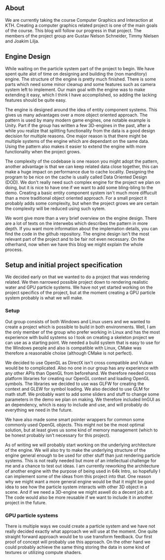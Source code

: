 ## About

We are currently taking the course Computer Graphics and Interaction
at KTH.  Creating a computer graphics related project is one of the
main goals of the course. This blog will follow our progress in that
project. The members of the project group are Gustav Nelson Schneider,
Timmy Nielsen and Joakim Lilja.

## Engine Design

While waiting on the particle system part of the project to begin. We
have spent quite alot of time on designing and building the (non
manditory) engine. The structure of the engine is pretty much
finished. There is some parts which need some minor cleanup and some
features such as camera system left to implement. Our main goal with
the engine was to make extending it easy, which I think I have
accomplished, so adding the lacking features should be quite easy.

The engine is designed around the idea of entity component systems.
This gives us many advantages over a more object oriented
approach. The pattern is used by many modern game engines, one notable
example is Unity. Part if the group has written a few 3D-engines in
the past, after a while you realize that splitting functionality from
the data is a good design decision for multiple reasons. One major
reason is that there might be multiple systems of the engine which are
dependant on the same data. Using the pattern also makes it easier to
extend the engine with more functionality when the project grows.

The complexity of the codebase is one reason you might adopt the
pattern, another advantage is that we can keep related data close
together, this can make a huge impact on performance due to cache
locality. Designing the program to be nice on the cache is usally
called Data Oriented Design (DOD). We don't really need such complex
engine for the project we plan on doing, but it is nice to have one if
we want to add some bling-bling to the demo. Creating a basic entity
component system isn't much more diffucult than a more traditional
object oriented approach. For a small project it probably adds some
complexity, but when the project grows we are certain the complexity
will be reduced using such sytem.

We wont give more than a very brief overview on the engine
design. There are a lot of texts on the interwebs which describes the
pattern in more depth. If you want more information about the
implemation details, you can find the code in the github
repository. The engine design isn't the most relevant part of the
project and to be fair not even necessary. On the otherhand, now when
we have this blog we might explain the whole process.

## Setup and initial project specification

We decided early on that we wanted to do a project that was rendering
related.  We then narrowed possible project down to rendering
realistic water and GPU particle systems. We have not yet started
working on the project specifics of the project, but at the moment
creating a GPU particle system probably is what we will make.

### Setup

Out group consists of both Windows and Linux users and we wanted to
create a project which is possible to build in both
environments. Well, I am the only member of the group who prefer
working in Linux and has the most experience with build systems so I
took on creating a skeleton project we can use as a starting point. We
needed a build system that is easy to use for the Windows people and
also is compatible with Linux, CMake was therefore a reasonable choise
(although CMake is not perfect).

We decided to use OpenGL as DirectX isn't cross compatible and Vulkan
would be to complicated.  Also no one in our group has any experience
with any other APIs than OpenGL from beforehand. We therefore needed
cross platform libraries for creating our OpenGL context and loading
OpenGL symbols. The libraries we decided to use was GLFW for creating
the context and GLEW for symbol loading. We also decided to use GLM
for math stuff. We probably want to add some sliders and stuff to
change some parameters in the demo we plan on making. We therefore
included ImGUI as an dependency, which is easy to include and use, and
will probably do everything we need in the future.

We have also made some smart pointer wrappers for common some
commonly used OpenGL objects.  This might not be the most optimal
solution, but at least gives us some kind of memory management (which
to be honest probably isn't necessary for this project).

As of writing we will probably start working on the underlying
architecture of the engine. We will also try to make the underlying
structure of the engine general enough to be used for other stuff
than just rendering particle systems. This is not really needed but
more of an intellectual challenge for me and a chance to test out
ideas. I am currently reworking the architecture of another engine
with the purpose of being used in 64k Intro, so hopefully I can
implement some of the ideas from this project into that.  One reason
why we might want a more general engine would be that it might be good
idea to see how the particle system interacts with other 3D object in
a scene. And if we need a 3D-engine we might aswell do a decent job at
it. The code would also be more reusable if we want to include it in
another project in the future.

### GPU particle systems

There is multiple ways we could create a particle system and we have
not really decided exactly what approach we will use at the
moment. One quite straight forward approach would be to use transform
feedback. Our first proof of concept will probably use this
approach. On the other hand we could probably achieve the same thing
storing the data in some kind of textures or utilizing compute
shaders.
